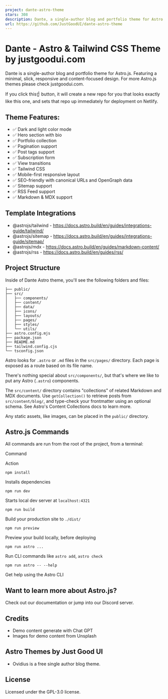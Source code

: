 ```yaml
---
project: dante-astro-theme
stars: 308
description: Dante, a single-author blog and portfolio theme for Astro.js. 
url: https://github.com/JustGoodUI/dante-astro-theme
---
```


Dante - Astro & Tailwind CSS Theme by justgoodui.com
====================================================

Dante is a single-author blog and portfolio theme for Astro.js. Featuring a minimal, slick, responsive and content-focused design. For more Astro.js themes please check justgoodui.com.

If you click this☝️ button, it will create a new repo for you that looks exactly like this one, and sets that repo up immediately for deployment on Netlify.

Theme Features:
---------------

-   ✅ Dark and light color mode
-   ✅ Hero section with bio
-   ✅ Portfolio collection
-   ✅ Pagination support
-   ✅ Post tags support
-   ✅ Subscription form
-   ✅ View transitions
-   ✅ Tailwind CSS
-   ✅ Mobile-first responsive layout
-   ✅ SEO-friendly with canonical URLs and OpenGraph data
-   ✅ Sitemap support
-   ✅ RSS Feed support
-   ✅ Markdown & MDX support

Template Integrations
---------------------

-   @astrojs/tailwind - https://docs.astro.build/en/guides/integrations-guide/tailwind/
-   @astrojs/sitemap - https://docs.astro.build/en/guides/integrations-guide/sitemap/
-   @astrojs/mdx - https://docs.astro.build/en/guides/markdown-content/
-   @astrojs/rss - https://docs.astro.build/en/guides/rss/

Project Structure
-----------------

Inside of Dante Astro theme, you'll see the following folders and files:

```
├── public/
├── src/
│   ├── components/
│   ├── content/
│   ├── data/
│   ├── icons/
│   ├── layouts/
│   ├── pages/
│   ├── styles/
│   └── utils/
├── astro.config.mjs
├── package.json
├── README.md
├── tailwind.config.cjs
└── tsconfig.json
```

Astro looks for `.astro` or `.md` files in the `src/pages/` directory. Each page is exposed as a route based on its file name.

There's nothing special about `src/components/`, but that's where we like to put any Astro (`.astro`) components.

The `src/content/` directory contains "collections" of related Markdown and MDX documents. Use `getCollection()` to retrieve posts from `src/content/blog/`, and type-check your frontmatter using an optional schema. See Astro's Content Collections docs to learn more.

Any static assets, like images, can be placed in the `public/` directory.

Astro.js Commands
-----------------

All commands are run from the root of the project, from a terminal:

Command

Action

`npm install`

Installs dependencies

`npm run dev`

Starts local dev server at `localhost:4321`

`npm run build`

Build your production site to `./dist/`

`npm run preview`

Preview your build locally, before deploying

`npm run astro ...`

Run CLI commands like `astro add`, `astro check`

`npm run astro -- --help`

Get help using the Astro CLI

Want to learn more about Astro.js?
----------------------------------

Check out our documentation or jump into our Discord server.

Credits
-------

-   Demo content generate with Chat GPT
-   Images for demo content from Unsplash

Astro Themes by Just Good UI
----------------------------

-   Ovidius is a free single author blog theme.

License
-------

Licensed under the GPL-3.0 license.
